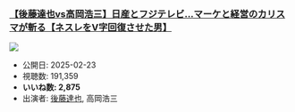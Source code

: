 ### [【後藤達也vs高岡浩三】日産とフジテレビ...マーケと経営のカリスマが斬る【ネスレをV字回復させた男】](https://www.youtube.com/watch?v=iVnmFY4R5Zg)
[![](https://img.youtube.com/vi/iVnmFY4R5Zg/sddefault.jpg)](https://www.youtube.com/watch?v=iVnmFY4R5Zg)
-   公開日: 2025-02-23
-   視聴数: 191,359
-   **いいね数: 2,875**
-   出演者: [後藤達也](/rehacq_fan/people/後藤達也 "wikilink"), 高岡浩三
